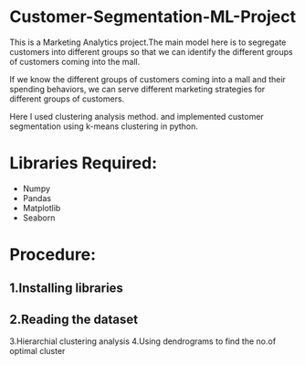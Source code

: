 # Customer-Segmentation-ML-Project


This is a Marketing Analytics project.The main model here is to segregate customers into different groups so that we can identify the different
groups of customers coming into the mall.

If we know the different groups of customers coming into a mall and their spending behaviors, we can
serve different marketing strategies for different groups of customers.

Here I used clustering analysis method. and implemented customer segmentation using k-means clustering in python.

# Libraries Required:

* Numpy
* Pandas
* Matplotlib
* Seaborn

# Procedure:

## 1.Installing libraries
## 2.Reading the dataset
3.Hierarchial clustering analysis
4.Using dendrograms to find the no.of optimal cluster




